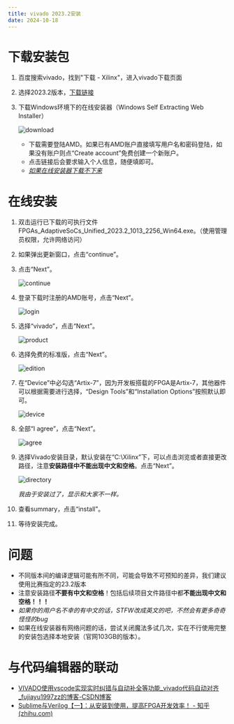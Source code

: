 ```yaml
---
title: vivado 2023.2安装
date: 2024-10-18
---
```


# 下载安装包

1. 百度搜索vivado，找到"下载 - Xilinx"，进入vivado下载页面

2. 选择2023.2版本，[下载链接](https://china.xilinx.com/support/download/index.html/content/xilinx/zh/downloadNav/vivado-design-tools/2023-2.html)

3. 下载Windows环境下的在线安装器（Windows Self Extracting Web Installer）

   ![download]({{site.url}}/assets/vivadoInstall/download.jpg)

   - 下载需要登陆AMD。如果已有AMD账户直接填写用户名和密码登陆，如果没有账户则点“Create account”免费创建一个新账户。
   - 点击链接后会要求输入个人信息，随便填即可。
   - [*如果在线安装器下载不下来*](https://pan.baidu.com/s/1xt8L6RWmHROTX-C5JzIj3A?pwd=3a6p) 

# 在线安装

1. 双击运行已下载的可执行文件FPGAs_AdaptiveSoCs_Unified_2023.2_1013_2256_Win64.exe。（使用管理员权限，允许网络访问）

2. 如果弹出更新窗口，点击“continue”。

3. 点击“Next”。

   ![continue](./assets/vivadoInstall/continue.jpg)

4. 登录下载时注册的AMD账号，点击“Next”。

   ![login](./assets/vivadoInstall/login.jpg)
5. 选择“vivado”，点击“Next”。

   ![product](./assets/vivadoInstall/product.jpg)

6. 选择免费的标准版，点击“Next”。

   ![edition](./assets/vivadoInstall/edition.jpg)

7. 在“Device”中必勾选“Artix-7”，因为开发板搭载的FPGA是Artix-7，其他器件可以根据需要进行选择，“Design Tools”和“Installation Options”按照默认即可。

   ![device](./assets/vivadoInstall/device.jpg)

8. 全部“I agree”，点击“Next”。

   ![agree](./assets/vivadoInstall/agree.jpg)

9. 选择Vivado安装目录，默认安装在“C:\Xilinx”下，可以点击浏览或者直接更改路径，注意**安装路径中不能出现中文和空格**。点击“Next”。

   ![directory](./assets/vivadoInstall/directory.jpg)

   *我由于安装过了，显示和大家不一样。*

10. 查看summary，点击“install”。

11. 等待安装完成。

# 问题

- 不同版本间的编译逻辑可能有所不同，可能会导致不可预知的差异，我们建议使用比赛指定的23.2版本
- 注意安装路径**不要有中文和空格**！包括后续项目文件路径中都**不能出现中文和空格！！！**
- *如果你的用户名不幸的有中文的话，STFW改成英文的吧，不然会有更多奇奇怪怪的bug*
- 如果在线安装器有网络问题的话，尝试关闭魔法多试几次，实在不行使用完整的安装包选择本地安装（官网103GB的版本）。

# 与代码编辑器的联动

- [VIVADO使用vscode实现实时纠错与自动补全等功能_vivado代码自动对齐_fujiayu1997zz的博客-CSDN博客](https://blog.csdn.net/weixin_44425619/article/details/115479272)
- [Sublime与Verilog【一】：从安装到使用，提高FPGA开发效率！ - 知乎 (zhihu.com)](https://zhuanlan.zhihu.com/p/341728027)

